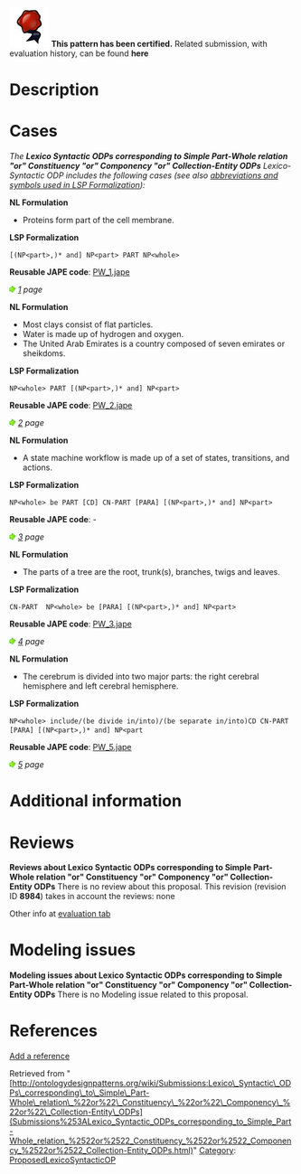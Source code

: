 [![](../images/thumb/b/b5/Certified.png/70px-Certified.png)](../Image/Certified.png.md "Certified.png") __This pattern has been certified.__
Related submission, with evaluation history, can be found __here__





#  Description


  




#  Cases


_The __Lexico Syntactic ODPs corresponding to Simple Part-Whole relation "or" Constituency "or" Componency "or" Collection-Entity ODPs__ Lexico-Syntactic ODP includes the following cases (see also [abbreviations and symbols used in LSP Formalization](../Community/LSPSymbols.md "Community:LSPSymbols")):_


  






__NL Formulation__



* Proteins form part of the cell membrane.


__LSP Formalization__




```
[(NP<part>,)* and] NP<part> PART NP<whole>

```

__Reusable JAPE code__: [PW\_1.jape](../images/d/db/PW_1.jape "PW 1.jape")





[![](../images/thumb/8/87/ArrowRight.gif/11px-ArrowRight.gif)](../Image/ArrowRight.gif.md "ArrowRight.gif") _[1](Submissions%253ALexico_Syntactic_ODPs_corresponding_to_Simple_Part-Whole_relation_%2522or%2522_Constituency_%2522or%2522_Componency_%2522or%2522_Collection-Entity_ODPs/1.html "Submissions:Lexico Syntactic ODPs corresponding to Simple Part-Whole relation \"or\" Constituency \"or\" Componency \"or\" Collection-Entity ODPs/1") page_





__NL Formulation__



* Most clays consist of flat particles.
* Water is made up of hydrogen and oxygen.
* The United Arab Emirates is a country composed of seven emirates or sheikdoms.


__LSP Formalization__




```
NP<whole> PART [(NP<part>,)* and] NP<part>

```

__Reusable JAPE code__: [PW\_2.jape](../images/8/89/PW_2.jape "PW 2.jape")





[![](../images/thumb/8/87/ArrowRight.gif/11px-ArrowRight.gif)](../Image/ArrowRight.gif.md "ArrowRight.gif") _[2](Submissions%253ALexico_Syntactic_ODPs_corresponding_to_Simple_Part-Whole_relation_%2522or%2522_Constituency_%2522or%2522_Componency_%2522or%2522_Collection-Entity_ODPs/2.html "Submissions:Lexico Syntactic ODPs corresponding to Simple Part-Whole relation \"or\" Constituency \"or\" Componency \"or\" Collection-Entity ODPs/2") page_





__NL Formulation__



* A state machine workflow is made up of a set of states, transitions, and actions.


__LSP Formalization__




```
NP<whole> be PART [CD] CN-PART [PARA] [(NP<part>,)* and] NP<part>

```

__Reusable JAPE code__: -





[![](../images/thumb/8/87/ArrowRight.gif/11px-ArrowRight.gif)](../Image/ArrowRight.gif.md "ArrowRight.gif") _[3](Submissions%253ALexico_Syntactic_ODPs_corresponding_to_Simple_Part-Whole_relation_%2522or%2522_Constituency_%2522or%2522_Componency_%2522or%2522_Collection-Entity_ODPs/3.html "Submissions:Lexico Syntactic ODPs corresponding to Simple Part-Whole relation \"or\" Constituency \"or\" Componency \"or\" Collection-Entity ODPs/3") page_





__NL Formulation__



* The parts of a tree are the root, trunk(s), branches, twigs and leaves.


__LSP Formalization__




```
CN-PART  NP<whole> be [PARA] [(NP<part>,)* and] NP<part>

```

__Reusable JAPE code__: [PW\_3.jape](../images/4/48/PW_3.jape "PW 3.jape")





[![](../images/thumb/8/87/ArrowRight.gif/11px-ArrowRight.gif)](../Image/ArrowRight.gif.md "ArrowRight.gif") _[4](Submissions%253ALexico_Syntactic_ODPs_corresponding_to_Simple_Part-Whole_relation_%2522or%2522_Constituency_%2522or%2522_Componency_%2522or%2522_Collection-Entity_ODPs/4.html "Submissions:Lexico Syntactic ODPs corresponding to Simple Part-Whole relation \"or\" Constituency \"or\" Componency \"or\" Collection-Entity ODPs/4") page_





__NL Formulation__



* The cerebrum is divided into two major parts: the right cerebral hemisphere and left cerebral hemisphere.


__LSP Formalization__




```
NP<whole> include/(be divide in/into)/(be separate in/into)CD CN-PART [PARA] [(NP<part>,)* and] NP<part

```

__Reusable JAPE code__: [PW\_5.jape](../images/7/7a/PW_5.jape "PW 5.jape")





[![](../images/thumb/8/87/ArrowRight.gif/11px-ArrowRight.gif)](../Image/ArrowRight.gif.md "ArrowRight.gif") _[5](Submissions%253ALexico_Syntactic_ODPs_corresponding_to_Simple_Part-Whole_relation_%2522or%2522_Constituency_%2522or%2522_Componency_%2522or%2522_Collection-Entity_ODPs/5.html "Submissions:Lexico Syntactic ODPs corresponding to Simple Part-Whole relation \"or\" Constituency \"or\" Componency \"or\" Collection-Entity ODPs/5") page_



#  Additional information


#  Reviews



__Reviews about Lexico Syntactic ODPs corresponding to Simple Part-Whole relation "or" Constituency "or" Componency "or" Collection-Entity ODPs__
There is no review about this proposal.
This revision (revision ID __8984__) takes in account the reviews: none


Other info at [evaluation tab](http://ontologydesignpatterns.org/wiki/index.php?title=Submissions:Lexico_Syntactic_ODPs_corresponding_to_Simple_Part-Whole_relation_%22or%22_Constituency_%22or%22_Componency_%22or%22_Collection-Entity_ODPs&action=evaluation "http://ontologydesignpatterns.org/wiki/index.php?title=Submissions:Lexico_Syntactic_ODPs_corresponding_to_Simple_Part-Whole_relation_%22or%22_Constituency_%22or%22_Componency_%22or%22_Collection-Entity_ODPs&action=evaluation")




  




#  Modeling issues



__Modeling issues about Lexico Syntactic ODPs corresponding to Simple Part-Whole relation "or" Constituency "or" Componency "or" Collection-Entity ODPs__
There is no Modeling issue related to this proposal.




  




#  References


[Add a reference](index.php@title=Odp%253AAdd_reference&subject=Submissions%253ALexico+Syntactic+ODPs+corresponding+to+Simple+Part-Whole+relation+&quot%3Bor&quot%3B+Constituency+&quot%3Bor&quot%3B+Componency+&quot%3Bor&quot%3B+Collection-Entity+ODPs.html "http://ontologydesignpatterns.org/wiki/index.php?title=Odp:Add_reference&subject=Submissions%3ALexico+Syntactic+ODPs+corresponding+to+Simple+Part-Whole+relation+%26quot%3Bor%26quot%3B+Constituency+%26quot%3Bor%26quot%3B+Componency+%26quot%3Bor%26quot%3B+Collection-Entity+ODPs")


  






Retrieved from "[http://ontologydesignpatterns.org/wiki/Submissions:Lexico\_Syntactic\_ODPs\_corresponding\_to\_Simple\_Part-Whole\_relation\_%22or%22\_Constituency\_%22or%22\_Componency\_%22or%22\_Collection-Entity\_ODPs](Submissions%253ALexico_Syntactic_ODPs_corresponding_to_Simple_Part-Whole_relation_%2522or%2522_Constituency_%2522or%2522_Componency_%2522or%2522_Collection-Entity_ODPs.html)"
 [Category](http://ontologydesignpatterns.org/wiki/Special:Categories "Special:Categories"): [ProposedLexicoSyntacticOP](../Category/ProposedLexicoSyntacticOP.md "Category:ProposedLexicoSyntacticOP")
